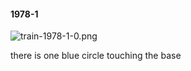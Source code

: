 #### 1978-1
![train-1978-1-0.png](https://github.com/lil-lab/nlvr/raw/master/nlvr/train/images/5/train-1978-1-0.png "train-1978-1-0.png")

there is one blue circle touching the base